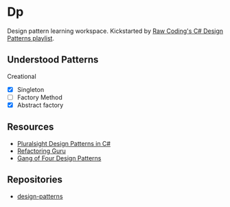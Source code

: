 # Dp

Design pattern learning workspace. Kickstarted by [Raw Coding's C# Design Patterns playlist](https://www.youtube.com/playlist?list=PLOeFnOV9YBa4ary9fvCULLn7ohNKR6Ees).

## Understood Patterns

Creational

- [x] Singleton
- [ ] Factory Method
- [x] Abstract factory

## Resources

- [Pluralsight Design Patterns in C#](https://app.pluralsight.com/paths/skill/design-patterns-in-c)
- [Refactoring Guru](https://refactoring.guru/)
- [Gang of Four Design Patterns](https://www.digitalocean.com/community/tutorials/gangs-of-four-gof-design-patterns)

## Repositories

- [design-patterns](https://github.com/raw-coding-youtube/design-patterns)
